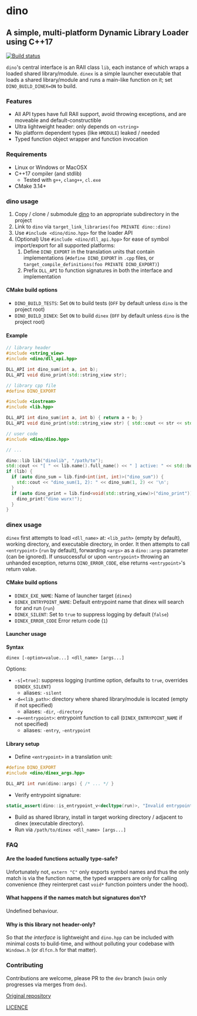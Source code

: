 # dino

## A simple, multi-platform Dynamic Library Loader using C++17

[![Build status](https://ci.appveyor.com/api/projects/status/hxfv294rbqqv6qxj?svg=true)](https://ci.appveyor.com/project/karnkaul/dino)

`dino`'s central interface is an RAII class `lib`, each instance of which wraps a loaded shared library/module. `dinex` is a simple launcher executable that loads a shared library/module and runs a main-like function on it; set `DINO_BUILD_DINEX=ON` to build.

### Features

- All API types have full RAII support, avoid throwing exceptions, and are moveable and default-constructible
- Ultra lightweight header: only depends on `<string>`
- No platform dependent types (like `HMODULE`) leaked / needed
- Typed function object wrapper and function invocation

### Requirements

- Linux or Windows or MacOSX
- C++17 compiler (and stdlib)
  - Tested with `g++`, `clang++`, `cl.exe`
- CMake 3.14+

### dino usage

1. Copy / clone / submodule [dino](https://github.com/karnkaul/dino) to an appropriate subdirectory in the project
1. Link to `dino` via `target_link_libraries(foo PRIVATE dino::dino)`
1. Use `#include <dino/dino.hpp>` for the loader API
1. (Optional) Use `#include <dino/dll_api.hpp>` for ease of symbol import/export for all supported platforms:
   1. Define `DINO_EXPORT` in the translation units that contain implementations (`#define DINO_EXPORT` in `.cpp` files, or `target_compile_definitions(foo PRIVATE DINO_EXPORT)`)
   1. Prefix `DLL_API` to function signatures in both the interface and implementation

#### CMake build options

- `DINO_BUILD_TESTS`: Set `ON` to build tests (`OFF` by default unless `dino` is the project root)
- `DINO_BUILD_DINEX`: Set `ON` to build `dinex` (`OFF` by default unless `dino` is the project root)

#### Example

```cpp
// library header
#include <string_view>
#include <dino/dll_api.hpp>

DLL_API int dino_sum(int a, int b);
DLL_API void dino_print(std::string_view str);

// library cpp file
#define DINO_EXPORT

#include <iostream>
#include <lib.hpp>

DLL_API int dino_sum(int a, int b) { return a + b; }
DLL_API void dino_print(std::string_view str) { std::cout << str << std::endl; }

// user code
#include <dino/dino.hpp>

// ...

dino::lib lib("dinolib", "/path/to");
std::cout << "[ " << lib.name().full_name() << " ] active: " << std::boolalpha << lib.active() << '\n';
if (lib) {
  if (auto dino_sum = lib.find<int(int, int)>("dino_sum")) {
    std::cout << "dino_sum(1, 2): " << dino_sum(1, 2) << '\n';
  }
  if (auto dino_print = lib.find<void(std::string_view)>("dino_print")) {
    dino_print("dino wurx!");
  }
}
```

### dinex usage

`dinex` first attempts to load `<dll_name>` at: `<lib_path>` (empty by default), working directory, and executable directory, in order. It then attempts to call `<entrypoint>` (`run` by default), forwarding `<args>` as a `dino::args` parameter (can be ignored). If unsuccessful or upon `<entrypoint>` throwing an unhanded exception, returns `DINO_ERROR_CODE`, else returns `<entrypoint>`'s return value.

#### CMake build options

- `DINEX_EXE_NAME`: Name of launcher target (`dinex`)
- `DINEX_ENTRYPOINT_NAME`: Default entrypoint name that dinex will search for and run (`run`)
- `DINEX_SILENT`: Set to `true` to suppress logging by default (`false`)
- `DINEX_ERROR_CODE` Error return code (`1`)

#### Launcher usage

**Syntax**

```
dinex [-option=value...] <dll_name> [args...]
```

Options:

- `-s[=true]`: suppress logging (runtime option, defaults to `true`, overrides `DINDEX_SILENT`)
  - aliases: `-silent`
- `-d=<lib_path>`: directory where shared library/module is located (empty if not specified)
  - aliases: `-dir`, `-directory`
- `-e=<entrypoint>`: entrypoint function to call (`DINEX_ENTRYPOINT_NAME` if not specified)
  - aliases: `-entry`, `-entrypoint`

#### Library setup

- Define `<entrypoint>` in a translation unit:

```cpp
#define DINO_EXPORT
#include <dino/dinex_args.hpp>

DLL_API int run(dino::args) { /* ... */ }
```

- Verify entrypoint signature:

```cpp
static_assert(dino::is_entrypoint_v<decltype(run)>, "Invalid entrypoint signature");
```

- Build as shared library, install in target working directory / adjacent to dinex (executable directory).
- Run via `/path/to/dinex <dll_name> [args...]`

### FAQ

#### Are the loaded functions actually type-safe?

Unfortunately not, `extern "C"` only exports symbol names and thus the only match is via the function name, the typed wrappers are only for calling convenience (they reinterpret cast `void*` function pointers under the hood).

#### What happens if the names match but signatures don't?

Undefined behaviour.

#### Why is this library not header-only?

So that _the interface_ is lightweight and `dino.hpp` can be included with minimal costs to build-time, and without polluting your codebase with `Windows.h` (or `dlfcn.h` for that matter).

### Contributing

Contributions are welcome, please PR to the `dev` branch (`main` only progresses via merges from `dev`).

[Original repository](https://github.com/karnkaul/dino)

[LICENCE](LICENSE)
